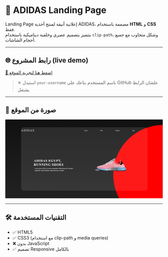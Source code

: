 # 👟 ADIDAS Landing Page

Landing Page إعلانية أنيقة لمنتج أحذية ADIDAS، مصممة باستخدام **HTML** و **CSS** فقط.  
بتتميز بتصميم عصري وخلفية ديناميكية باستخدام `clip-path`، وشكل متجاوب مع جميع أحجام الشاشات.

---

## 🌐 رابط المشروع (live demo)

[🔗 اضغط هنا لتجربة الموقع](https://antonious-sameh.github.io/adidas-landing-page/)

> ✳️ استبدل `your-username` باسم المستخدم بتاعك على GitHub علشان الرابط يشتغل

---

## 📸 صورة من الموقع

![screenshot](screenshot.png)

---

## 🛠️ التقنيات المستخدمة

- ✅ HTML5
- ✅ CSS3 (مع استخدام clip-path و media queries)
- ❌ بدون JavaScript
- ✅ تصميم Responsive بالكامل
